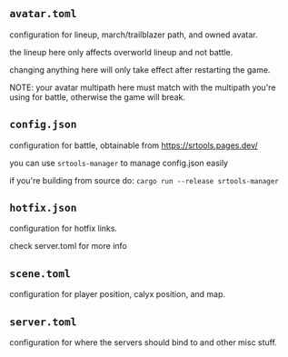 ## `avatar.toml`
configuration for lineup, march/trailblazer path, and owned avatar. 

the lineup here only affects overworld lineup and not battle.

changing anything here will only take effect after restarting the game.

NOTE: your avatar multipath here must match with the multipath you're using for battle, otherwise the game will break.

## `config.json`
configuration for battle, obtainable from https://srtools.pages.dev/

you can use `srtools-manager` to manage config.json easily

if you're building from source do: `cargo run --release srtools-manager`

## `hotfix.json`
configuration for hotfix links.

check server.toml for more info

## `scene.toml`
configuration for player position, calyx position, and map.

## `server.toml`
configuration for where the servers should bind to and other misc stuff.
